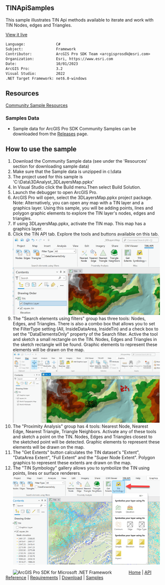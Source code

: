 ## TINApiSamples

<!-- TODO: Write a brief abstract explaining this sample -->
This sample illustrates TIN Api methods available to iterate and work with TIN Nodes, edges and Triangles.  
  


<a href="https://pro.arcgis.com/en/pro-app/sdk/" target="_blank">View it live</a>

<!-- TODO: Fill this section below with metadata about this sample-->
```
Language:              C#
Subject:               Framework
Contributor:           ArcGIS Pro SDK Team <arcgisprosdk@esri.com>
Organization:          Esri, https://www.esri.com
Date:                  10/01/2023
ArcGIS Pro:            3.2
Visual Studio:         2022
.NET Target Framework: net6.0-windows
```

## Resources

[Community Sample Resources](https://github.com/Esri/arcgis-pro-sdk-community-samples#resources)

### Samples Data

* Sample data for ArcGIS Pro SDK Community Samples can be downloaded from the [Releases](https://github.com/Esri/arcgis-pro-sdk-community-samples/releases) page.  

## How to use the sample
<!-- TODO: Explain how this sample can be used. To use images in this section, create the image file in your sample project's screenshots folder. Use relative url to link to this image using this syntax: ![My sample Image](FacePage/SampleImage.png) -->
1. Download the Community Sample data (see under the 'Resources' section for downloading sample data)
2. Make sure that the Sample data is unzipped in c:\data  
3. The project used for this sample is 'C:\Data\3DAnalyst\_3DLayersMap.ppkx'  
4. In Visual Studio click the Build menu.Then select Build Solution.  
5. Launch the debugger to open ArcGIS Pro.  
6. ArcGIS Pro will open, select the 3DLayersMap.ppkx project package. Note: Alternatively, you can open any map with a TIN layer and a graphics layer. Using this sample, you will be adding points, lines and polygon graphic elements to explore the TIN layer's nodes, edges and triangles.  
7. If using 3DLayersMap.ppkx, activate the TIN map. This map has a graphics layer.   
8. Click the TIN API tab. Explore the tools and buttons available on this tab.  
![UI](Screenshots/TINApiTab.png)  
9. The "Search elements using filters" group has three tools: Nodes, Edges, and Triangles. There is also a combo box that allows you to set the FilterType setting (All, InsideDataArea, InsideTin) and a check box to set the "DataElementsOnly" property of the Search filter.  Active the tool and sketch a small rectangle on the TIN. Nodes, Edges and Triangles in the sketch rectangle will be found. Graphic elements to represent these elements will be drawn on the map.  
![UI](Screenshots/SearchTINElements.png)  
10. The "Proximity Analysis" group has 4 tools: Nearest Node, Nearest Edge, Nearest Triangle, Triangle Neighbors. Activate any of these tools and sketch a point on the TIN. Nodes, Edges and Triangles closest to the sketched point will be detected.  Graphic elements to represent these elements will be drawn on the map.  
11. The "Get Extents" button calculates the TIN dataset's "Extent", "DataArea Extent", "Full Extent" and the "Super Node Extent". Polygon graphics to represent these extents are drawn on the map.  
12. The "TIN Symbology" gallery allows you to symbolize the TIN using points, lines or surface renderers.  
![UI](Screenshots/TINRenderers.png)  
  

<!-- End -->

&nbsp;&nbsp;&nbsp;&nbsp;&nbsp;&nbsp;<img src="https://esri.github.io/arcgis-pro-sdk/images/ArcGISPro.png"  alt="ArcGIS Pro SDK for Microsoft .NET Framework" height = "20" width = "20" align="top"  >
&nbsp;&nbsp;&nbsp;&nbsp;&nbsp;&nbsp;&nbsp;&nbsp;&nbsp;&nbsp;&nbsp;&nbsp;
[Home](https://github.com/Esri/arcgis-pro-sdk/wiki) | <a href="https://pro.arcgis.com/en/pro-app/latest/sdk/api-reference" target="_blank">API Reference</a> | [Requirements](https://github.com/Esri/arcgis-pro-sdk/wiki#requirements) | [Download](https://github.com/Esri/arcgis-pro-sdk/wiki#installing-arcgis-pro-sdk-for-net) | <a href="https://github.com/esri/arcgis-pro-sdk-community-samples" target="_blank">Samples</a>
